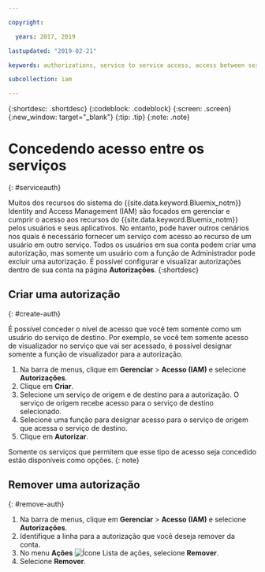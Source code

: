 ```yaml
---

copyright:

  years: 2017, 2019

lastupdated: "2019-02-21"

keywords: authorizations, service to service access, access between services

subcollection: iam

---
```


{:shortdesc: .shortdesc}
{:codeblock: .codeblock}
{:screen: .screen}
{:new_window: target="_blank"}
{:tip: .tip}
{:note: .note}


# Concedendo acesso entre os serviços
{: #serviceauth}

Muitos dos recursos do sistema do {{site.data.keyword.Bluemix_notm}} Identity and Access Management (IAM) são focados em gerenciar e cumprir o acesso aos recursos do {{site.data.keyword.Bluemix_notm}} pelos usuários e seus aplicativos. No entanto, pode haver outros cenários nos quais é necessário fornecer um serviço com acesso ao recurso de um usuário em outro serviço. Todos os usuários em sua conta podem criar uma autorização, mas somente um usuário com a função de Administrador pode excluir uma autorização. É possível configurar e visualizar autorizações dentro de sua conta na página **Autorizações**.
{:shortdesc}

## Criar uma autorização
{: #create-auth}

É possível conceder o nível de acesso que você tem somente como um usuário do serviço de destino. Por exemplo, se você tem somente acesso de visualizador no serviço que vai ser acessado, é possível designar somente a função de visualizador para a autorização.

1. Na barra de menus, clique em **Gerenciar** &gt; **Acesso (IAM)** e selecione **Autorizações**.
2. Clique em **Criar**.
3. Selecione um serviço de origem e de destino para a autorização. O serviço de origem recebe acesso para o serviço de destino selecionado.
4. Selecione uma função para designar acesso para o serviço de origem que acessa o serviço de destino.
5. Clique em **Autorizar**.

Somente os serviços que permitem que esse tipo de acesso seja concedido estão disponíveis como opções.
{: note}

## Remover uma autorização
{: #remove-auth}

1. Na barra de menus, clique em **Gerenciar** &gt; **Acesso (IAM)** e selecione **Autorizações**.
2. Identifique a linha para a autorização que você deseja remover da conta.
3. No menu **Ações** ![Ícone Lista de ações](../icons/action-menu-icon.svg), selecione **Remover**.
5. Selecione **Remover**.
